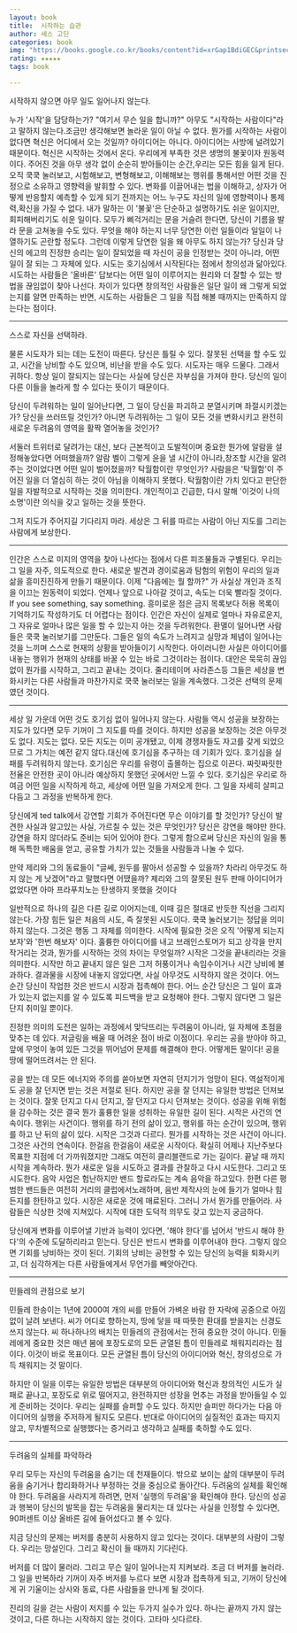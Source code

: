 ```yaml
---
layout: book
title:  시작하는 습관
author: 세스 고딘
categories: book
img: "https://books.google.co.kr/books/content?id=xrGap1BdiGEC&printsec=frontcover&img=1&zoom=1&edge=curl&imgtk=AFLRE71qHg2_RXp59adEVNo3vaMOaVauzK2c82BTe91AvAQwjyxdkjCimlLc3fCkYjbytgVjgE_miBgouJTSLrjw4EGCcTNywLTQXy1_sphsEzYsS4WL28uFDXvqH-hHCGeMrnkhu8P1"
rating: ★★★★★
tags: book

---
```


시작하지 않으면 아무 일도 일어나지 않는다.

 누가 '시작'을 담당하는가?
"여기서 무슨 일을 합니까?"
 아무도 "시작하는 사람이다"라고 말하지 않는다.조금만 생각해보면 놀라운 일이 아닐 수 없다. 뭔가를 시작하는 사람이 없다면 혁신은 어디에서 오는 것일까? 아이디어는 아니다. 아이디어는 사방에 널려있기 때문이다. 혁신은 시작하는 것에서 온다. 우리에게 부족한 것은 생명의 불꽃이자 원동력이다.
 주어진 것을 아무 생각 없이 순순히 받아들이는 순간,우리는 모든 힘을 잃게 된다. 오직 쿡쿡 눌러보고, 시험해보고, 변형해보고, 이해해보는 행위를 통해서만 어떤 것을 진정으로 소유하고 영향력을 발휘할 수 있다. 변화를 이끌어내는 법을 이해하고, 상자가 어떻게 반응할지 예측할 수 있게 되기 전까지는 어느 누구도 자신의 일에 영향력이나 통제력,확신을 가질 수 없다.
 내가 말하는 이 '불꽃'은 단순하고 설명하기도 쉬운 일이지만, 회피해버리기도 쉬운 일이다.
 모두가 삐걱거리는 문을 거슬려 한다면, 당신이 기름을 발라 문을 고쳐놓을 수도 있다. 무엇을 해야 하는지 너무 당연한 이런 일들이라 일일이 나열하기도 곤란할 정도다.
 그런데 이렇게 당연한 일을 왜 아무도 하지 않는가?
당신과 당신의 에고의 진정한 승리는 일이 잘되었을 때 자신이 공을 인정받는 것이 아니라, 어떤 일이 잘 되는 그 자체에 있다.
 시도는 호기심에서 시작된다는 점에서 창의성과 닮아있다.
 시도하는 사람들은 '올바른' 답보다는 어떤 일이 이루어지는 원리와 더 잘할 수 있는 방법을 끊임없이 찾아 나선다.
 차이가 있다면 창의적인 사람들은 일단 일이 왜 그렇게 되었는지를 알면 만족하는 반면, 시도하는 사람들은 그 일을 직접 해볼 때까지는 만족하지 않는다는 점이다.

---

스스로 자신을 선택하라.

 물론 시도자가 되는 데는 도전이 따른다. 당신은 틀릴 수 있다. 잘못된 선택을 할 수도 있고, 시간을 낭비할 수도 있으며, 비난을 받을 수도 있다.
시도자는 매우 드물다. 그래서 귀하다.
 항상 일이 잘되지는 않는다는 사실에 당신은 자부심을 가져야 한다. 당신의 일이 다른 이들을 놀라게 할 수 있다는 뜻이기 때문이다.

 당신이 두려워하는 일이 일어난다면, 그 일이 당신을 파괴하고 분열시키며 좌절시키겠는가? 당신을 쓰러뜨릴 것인가? 아니면 두려워하는 그 일이 모든 것을 변화시키고 완전히 새로운 두려움의 영역을 활짝 열어놓을 것인가?

서둘러 트위터로 달려가는 대신, 보다 근본적이고 도발적이며 중요한 뭔가에 알람을 설정해놓았다면 어떠했을까? 알람 벨이 그렇게 윤을 낼 시간이 아니라,창조할 시간을 알려주는 것이었다면 어떤 일이 벌어졌을까?
 탁월함이란 무엇인가?
사람을은 '탁월함'이 주어진 일을 더 열심히 하는 것이 아님을 이해하지 못했다. 탁월함이란 가치 있다고 판단한 일을 자발적으로 시작하는 것을 의미한다.
 개인적이고 긴급한, 다시 말해 '이것이 나의 소명'이란 의식을 갖고 일하는 것을 뜻한다.


 그저 지도가 주어지길 기다리지 마라. 세상은 그 뒤를 따르는 사람이 아닌 지도를 그리는 사람에게 보상한다.


---

인간은 스스로 미지의 영역을 찾아 나선다는 점에서 다른 피조물들과 구별된다. 우리는 그 일을 자주, 의도적으로 한다. 새로운 발견과 경이로움과 탐험의 위험이 우리의 일과 삶을 흥미진진하게 만들기 때문이다.
 이제 "다음에는 뭘 할까?" 가 사실상 개인과 조직을 이끄는 원동력이 되었다. 언제나 앞으로 나아갈 것이고, 속도는 더욱 빨라질 것이다.
If you see something, say something.
 흥미로운 점은 금지 목록보다 허용 목록이 기억하기도 작성하기도 더 어렵다는 점이다. 인간은 자신이 실제로 얼마나 자유로운지, 그 자유로 얼마나 많은 일을 할 수 있는지 아는 것을 두려워한다.
환멸이 일어나면 사람들은 쿡쿡 눌러보기를 그만둔다. 그들은 일의 속도가 느려지고 실망과 체념이 일어나는 것을 느끼며 스스로 현재의 상황을 받아들이기 시작한다. 아이러니한 사실은 아이디어를 내놓는 행위가 현재의 상태를 바꿀 수 있는 바로 그것이라는 점이다.
대안은 묵묵히 끊임없이 뭔가를 시작하고, 그리고 끝내는 것이다.
 줄리테이머 사라존스등 그들은 세상을 변화시키는 다른 사람들과 마찬가지로 쿡쿡 눌러보는 일을 계속했다. 그것은 선택의 문제였던 것이다.

---

 세상 일 가운데 어떤 것도 호기심 없이 일어나지 않는다. 사람들 역시 성공을 보장하는 지도가 있다면 모두 기꺼이 그 지도를 따를 것이다. 하지만 성공을 보장하는 것은 아무것도 없다. 지도는 없다. 모든 지도는 이미 공개됐고, 이제 경쟁자들도 자고를 갖게 되었으므로 그 가치는 예전 같지 않다.대신에 호기심을 추구하는 데 기회가 있다.
 호기심을 실패를 두려워하지 않는다. 호기심은 우리를 유령이 출몰하는 집으로 이끈다. 짜릿짜릿한 전율은 안전한 곳이 아니라 예상하지 못했던 곳에서만 느낄 수 있다. 호기심은 우리로 하여금 어떤 일을 시작하게 하고, 세상에 어떤 일을 가져오게 한다. 그 일을 자세히 살피고 다듬고 그 과정을 반복하게 한다.

 당신에게 ted talk에서 강연할 기회가 주어진다면 무슨 이야기를 할 것인가? 당신이 발견한 사실과 알고있는 사실, 가르칠 수 있는 것은 무엇인가? 당신은 강연을 해야만 한다. 강연을 하지 않더라도 준비는 되어 있어야 한다.
 그렇게 함으로써 당신은 자신의 일을 통해 독특한 배움을 얻고, 공유할 가치가 있는 것들을 사람들과 나눌 수 있다.

 만약 제리와 그의 동료들이 "글쎄, 원두를 팔아서 성공할 수 있을까? 차라리 아무것도 하지 않는 게 낫겠어"라고 말했다면 어땠을까? 제리와 그의 잘못된 원두 판매 아이디어가 없었다면 아마 프라푸치노는 탄생하지 못했을 것이다

 일반적으로 하나의 길은 다른 길로 이어지는데, 이때 길은 절대로 반듯한 직선을 그리지 않는다.
 가장 힘든 일은 처음의 시도, 즉 잘못된 시도이다.
 쿡쿡 눌러보기는 정답을 의미하지 않는다. 그것은 행동 그 자체를 의미한다.
 시작에 필요한 것은 오직 '어떻게 되는지 보자'와 '한번 해보자' 이다.
 훌륭한 아이디어를 내고 브래인스토머가 되고 상각을 만지작거리는 것과, 뭔가를 시작하는 것의 차이는 무엇일까?
시작은 그것을 끝내리라는 것을 의미한다.
 시작만 하고 끝내지 않은 일은 그저 허풍이거나 속임수이거나 시간 낭비에 불과하다. 결과물을 시장에 내놓지 않았다면, 사실 아무것도 시작하지 않은 것이다. 어느 순간 당신이 작업한 것은 반드시 시장과 접촉해야 한다. 어느 순간 당신은 그 일이 효과가 있는지 없는지를 알 수 있도록 피드백을 받고 요청해야 한다. 그렇지 않다면 그 일은 단지 취미일 뿐이다.

 진정한 의미의 도전은 일하는 과정에서 맞닥뜨리는 두려움이 아니라, 일 자체에 초점을 맞추는 데 있다.
 저글링을 배울 때 어려운 점이 바로 이점이다. 우리는 공을 받아야 하고, 앞에 무엇이 놓여 있든 그것을 뛰어넘어 문제를 해결해야 한다. 어떻게든 말이다! 공을 땅에 떨어뜨려서는 안 된다.

공을 받는 데 모든 에너지와 주의를 쏟아보면 자연히 던지기가 엉망이 된다.
역설적이게도 공을 잘 던지면 받는 것은 저절로 된다. 하지만 공을 잘 던지는 유일한 방법은 던져보는 것이다. 잘못 던지고 다시 던지고, 잘 던지고 다시 던져보는 것이다.
 성공을 위해 위험을 감수하는 것은 결국 뭔가 훌륭한 일을 성취하는 유일한 길이 된다.
 시작은 사건의 연속이다.
 행위는 사건이다. 행위를 하기 전의 삶이 있고, 행위를 하는 순간이 있으며, 행위를 하고 난 뒤의 삶이 있다.
 시작은 그것과 다르다. 뭔가를 시작하는 것은 사건이 아니다. 그것은 사건의 연속이다.
한걸음 한걸음이 새로운 시작이다. 확실히 어제나 지난주보다 목표한 지점에 더 가까워졌지만 그래도 여전히 클리블랜드로 가는 길이다.
끝날 때 까지 시작을 계속하라.
 뭔가 새로운 일을 시도하고 결과를 관찰하고 다시 시도한다. 그리고 또 시도한다. 음악 사업은 험난하지만 밴드 할로라도는 계속 음악을 하고있다. 한편 다른 평범한 밴드들은 여전히 거리의 클럽에서노래하며, 음반 제작사의 눈에 들기가 얼마나 힘든지를 한탄하고 있다.
 시장은 새로운 것에 매료된다.
그러니 가서 뭔가를 만들어라.
 사람들은 식상한 것에 지쳐있다.
 시작에 대한 도덕적 의무도 갖고 있는지 궁금하다.

 당신에게 변화를 이루어낼 기반과 능력이 있다면, '해야 한다'를 넘어서 '반드시 해야 한다'의 수준에 도달하리라고 믿는다. 당신은 반드시 변화를 이루어내야 한다. 그렇지 않으면 기회를 낭비하는 것이 된더. 기회의 낭비는 공헌할 수 있는 당신의 능력을 퇴화시키고, 더 심각하게는 다른 사람들에게서 무언가를 빼앗아간다.

---

민들레의 관점으로 보기

민들레 한송이는 1년에 2000여 개의 씨를 만들어 가벼운 바람 한 자락에 공중으로 아낌없이 날려 보낸다. 씨가 어디로 향하는지, 땅에 닿을 때 따뜻한 환대를 받을지는 신경도 쓰지 않는다.
씨 하나하나의 배치는 민들레의 관점에서는 전혀 중요한 것이 아니다. 민들레에게 중요한 것은 매년 봄에 포장도로의 모든 균열된 틈이 민들레로 채워지리라는 점이다.
 이것이 바로 목표이다. 모든 균열된 틈이 당신의
아이디어와 혁신, 창의성으로 가득 채워지는 것 말이다.

 하지만 이 일을 이루는 유일한 방법은 대부분의 아이디어와 혁신과 창의적인 시도가 실패로 끝나고, 포장도로 위로 떨어지고, 완전하지만 성장을 먼추는 과정을 받아들일 수 있게 준비하는 것이다. 우리는 실패를 슬퍼할 수도 있다. 하지만 슬퍼만 하다가는 다음 아이디어의 실행을 주저하게 될지도 모른다. 반대로 아이디어의 실질적인 효과는 따지지 않고, 무차별적으로 실행했다는 증거라고 생각하고 실패를 축하할 수도 있다.

---

 두려움의 실체를 파악하라

우리 모두는 자신의 두려움을 숨기는 데 천재들이다. 밖으로 보이는 삶의 대부분이 두려움을 숨기거나 합리화하거나 부정하는 것을 중심으로 돌아간다. 두려움의 실체를 확인해야 한다. 두려움을 사라지게 하려면, 먼저 '실행의 두려움'을 확인해야 한다. 당신의 성공과 행복이 당신의 발목을 잡는 두려움을 물리치는 대 있다는 사실을 인정할 수 있다면, 90퍼센트 이상 올바른 길에 들어섰다고 볼 수 있다.

 지금 당신의 문제는 버저를 충분히 사용하지 않고 있다는 것이다. 대부분의 사람이 그렇다. 우리는 망설인다. 그리고 확신이 들 때까지 기다린다.

버저를 더 많이 물러라. 그리고 무슨 일이 일어나는지 지켜보라. 조금 더 버저를 눌러라. 그 일을 반복하라 기꺼이 자주 버저를 누르다 보면 시장과 접촉하게 되고, 기꺼이 당신에게 귀 기울이는 상사와 동료, 다른 사람들을 만나게 될 것이다.

 진리의 길을 걷는 사람이 저지를 수 있는 두가지 실수가 있다. 하나는 끝까지 가지 않는 것이고, 다른 하나는 시작하지 않는 것이다.
고타마 싯다르타.
